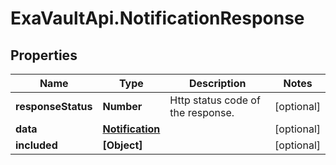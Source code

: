 # ExaVaultApi.NotificationResponse

## Properties
Name | Type | Description | Notes
------------ | ------------- | ------------- | -------------
**responseStatus** | **Number** | Http status code of the response. | [optional] 
**data** | [**Notification**](Notification.md) |  | [optional] 
**included** | **[Object]** |  | [optional] 
